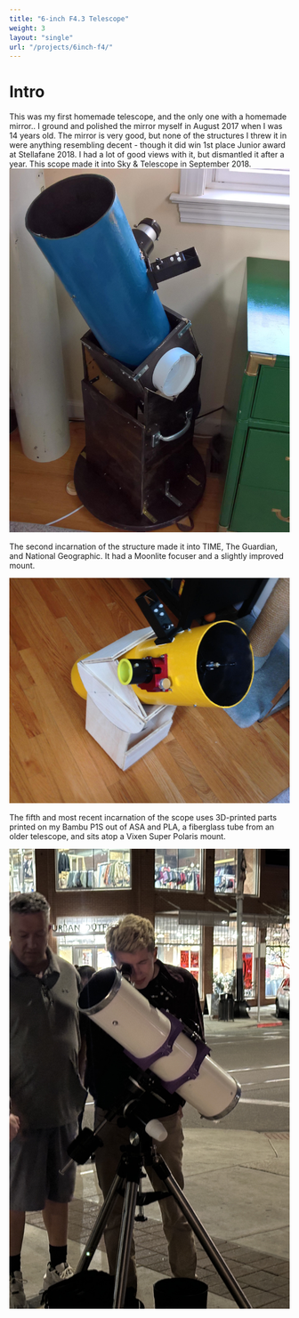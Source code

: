 ```yaml
---
title: "6-inch F4.3 Telescope"
weight: 3
layout: "single"
url: "/projects/6inch-f4/"
---
```


# Intro

This was my first homemade telescope, and the only one with a homemade mirror.. I ground and polished the mirror myself in August 2017 when I was 14 years old. The mirror is very good, but none of the structures I threw it in were anything resembling decent - though it did win 1st place Junior award at Stellafane 2018. I had a lot of good views with it, but dismantled it after a year. This scope made it into Sky & Telescope in September 2018. ![Mk I](images/mk1.jpg)


The second incarnation of the structure made it into TIME, The Guardian, and National Geographic. It had a Moonlite focuser and a slightly improved mount.

![Mk II](images/mk2.jpg)

The fifth and most recent incarnation of the scope uses 3D-printed parts printed on my Bambu P1S out of ASA and PLA, a fiberglass tube from an older telescope, and sits atop a Vixen Super Polaris mount.

![Mk V](images/6f4new.JPEG)
